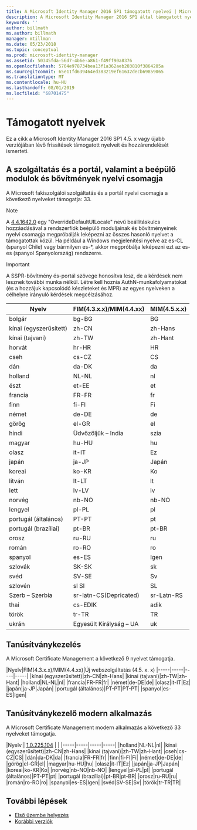 ```yaml
---
title: A Microsoft Identity Manager 2016 SP1 támogatott nyelvei | Microsoft Docs
description: A Microsoft Identity Manager 2016 SP1 által támogatott nyelvek listája.
keywords: ''
author: billmath
ms.author: billmath
manager: mtillman
ms.date: 05/23/2018
ms.topic: conceptual
ms.prod: microsoft-identity-manager
ms.assetid: 50345fda-56d7-4b6e-a861-f49ff90a8376
ms.openlocfilehash: 5704e978734bea13f1a362aeb203810f3864205a
ms.sourcegitcommit: 65e11fd639464ed383219ef61632decb69859065
ms.translationtype: MT
ms.contentlocale: hu-HU
ms.lasthandoff: 08/01/2019
ms.locfileid: "68701475"
---
```

# <a name="supported-languages"></a>Támogatott nyelvek

Ez a cikk a Microsoft Identity Manager 2016 SP1 4.5. x vagy újabb verziójában lévő frissítések támogatott nyelveit és hozzárendelését ismerteti.

## <a name="mim-service-and-portal-and-add-ins-and-extensions-language-pack"></a>A szolgáltatás és a portál, valamint a beépülő modulok és bővítmények nyelvi csomagja 

A Microsoft fakiszolgálói szolgáltatás és a portál nyelvi csomagja a következő nyelveket támogatja: 33.  

> [!NOTE]
> A [4.4.1642.0](https://support.microsoft.com/en-us/help/4021562/hotfix-rollup-package-build-4-4-1642-0-is-available-for-microsoft) egy "OverrideDefaultUILocale" nevű beállításkulcs hozzáadásával a rendszerfiók beépülő moduljainak és bővítményeinek nyelvi csomagja megpróbálják leképezni az összes hasonló nyelvet a támogatottak közül. Ha például a Windows megjelenítési nyelve az es-CL (spanyol Chile) vagy bármilyen es-\*, akkor megpróbálja leképezni ezt az es-es (spanyol Spanyolország) rendszerre.

> [!IMPORTANT]
> A SSPR-bővítmény és-portál szövege honosítva lesz, de a kérdések nem lesznek további munka nélkül. Létre kell hoznia AuthN-munkafolyamatokat (és a hozzájuk kapcsolódó készleteket és MPR) az egyes nyelveken a célhelyre irányuló kérdések megcélzásához.

|       Nyelv        | FIM(4.3.x.x)/MIM(4.4.xx) | MIM(4.5.x.x) |
|-----------------------|--------------------------|--------------|
|       bolgár       |          bg-BG           |      BG      |
| kínai (egyszerűsített)  |          zh-CN           |   zh-Hans    |
|   kínai (tajvani)    |          zh-TW           |   zh-Hant    |
|       horvát        |          hr-HR           |      HR      |
|         cseh         |          cs-CZ           |      CS      |
|        dán         |          da-DK           |      da      |
|         holland         |          NL-NL           |      nl      |
|       észt        |          et-EE           |      et      |
|        francia         |          FR-FR           |      fr      |
|        finn        |          fi-FI           |      Fi      |
|        német         |          de-DE           |      de      |
|         görög         |          el-GR           |      el      |
|         hindi         |          Üdvözöljük – India           |      szia      |
|       magyar       |          hu-HU           |      hu      |
|        olasz        |          it-IT           |      Ez      |
|       japán        |          ja-JP           |      Japán      |
|        koreai         |          ko-KR           |      Ko      |
|      litván       |          lt-LT           |      lt      |
|        lett        |          lv-LV           |      lv      |
|       norvég       |          nb-NO           |    nb-NO     |
|        lengyel         |          pl-PL           |      pl      |
| portugál (általános) |          PT-PT           |      pt      |
|  portugál (brazíliai)  |          pt-BR           |    pt-BR     |
|        orosz        |          ru-RU           |      ru      |
|       román        |          ro-RO           |      ro      |
|        spanyol        |          es-ES           |      Igen      |
|        szlovák         |          SK-SK           |      sk      |
|        svéd        |          SV-SE           |      Sv      |
|       szlovén       |          sl SI           |      SL      |
|   Szerb – Szerbia    |  sr-latn-CS(Depricated)  |  sr-Latn-RS  |
|         thai          |          cs-EDIK           |      adik      |
|        török        |          tr-TR           |      TR      |
|       ukrán       |          Egyesült Királyság – UA           |      uk      |

## <a name="certificate-management"></a>Tanúsítványkezelés 
A Microsoft Certificate Management a következő 9 nyelvet támogatja. 

|Nyelv|FIM(4.3.x.x)/MIM(4.4.xx)|Új webszolgáltatás (4.5. x. x)
|-----|-----|-----|-----|
|kínai (egyszerűsített)|zh-CN|zh-Hans|
|kínai (tajvani)|zh-TW|zh-Hant|
|holland|NL-NL|nl|
|francia|FR-FR|fr|
|német|de-DE|de|
|olasz|it-IT|Ez|
|japán|ja-JP|Japán|
|portugál (általános)|PT-PT|PT-PT|
|spanyol|es-ES|Igen|

## <a name="certificate-management-modern-application"></a>Tanúsítványkezelő modern alkalmazás  
A Microsoft Certificate Management modern alkalmazás a következő 33 nyelveket támogatja. 

|Nyelv | [1.0.225.104](https://www.microsoft.com/en-us/download/details.aspx?id=54954) | |
|-----|-----|-----|-----|
|holland|NL-NL|nl|
|kínai (egyszerűsített)|zh-CN|zh-Hans|
|kínai (tajvani)|zh-TW|zh-Hant|
|cseh|cs-CZ|CS|
|dán|da-DK|da|
|francia|FR-FR|fr|
|finn|fi-FI|Fi|
|német|de-DE|de|
|görög|el-GR|el|
|magyar|hu-HU|hu|
|olasz|it-IT|Ez|
|japán|ja-JP|Japán|
|koreai|ko-KR|Ko|
|norvég|nb-NO|nb-NO|
|lengyel|pl-PL|pl|
|portugál (általános)|PT-PT|pt|
|portugál (brazíliai)|pt-BR|pt-BR|
|orosz|ru-RU|ru|
|román|ro-RO|ro|
|spanyol|es-ES|Igen|
|svéd|SV-SE|Sv|
|török|tr-TR|TR|

## <a name="next-steps"></a>További lépések

- [Első üzembe helyezés](microsoft-identity-manager-deploy.md)
- [Korábbi verziók](reference/version-history.md)
